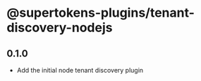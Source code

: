 # @supertokens-plugins/tenant-discovery-nodejs

## 0.1.0

- Add the initial node tenant discovery plugin
